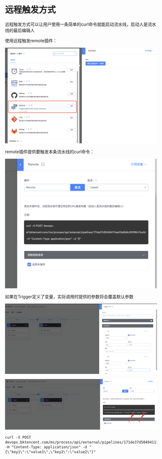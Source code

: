 # 远程触发方式
远程触发方式可以让用户使用一条简单的curl命令就能启动流水线，启动人是流水线的最后编辑人

使用远程触发remote插件：

![远程触发插件](../../../.gitbook/assets/image-trigger-remote-plugin.png)

remote插件提供要触发本条流水线的curl命令：

![curl命令](../../../.gitbook/assets/image-trigger-remote-url.png)


如果在Trigger定义了变量，实际调用时提供的参数将会覆盖默认参数

![定义trigger变量](../../../.gitbook/assets/image-trigger-remote-vars.png)

![默认参数](../../../.gitbook/assets/image-trigger-remote-vars-url.png)


```
curl -X POST devops.bktencent.com/ms/process/api/external/pipelines/171de37d50494111ae03a9b8c291f9b1/build -H "Content-Type: application/json" -d "{\"key1\":\"value1\",\"key2\":\"value2\"}"
```
